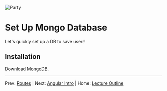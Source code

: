 ![Party](http://i.imgur.com/e1GzZ.gif)
# Set Up Mongo Database

Let's quickly set up a DB to save users!

## Installation

Download [MongoDB](https://www.mongodb.org/downloads#production).

________________________________

Prev: [Routes](./routes.md) | Next: [Angular Intro](../angular/intro.md) | Home: [Lecture Outline](../README.md)
